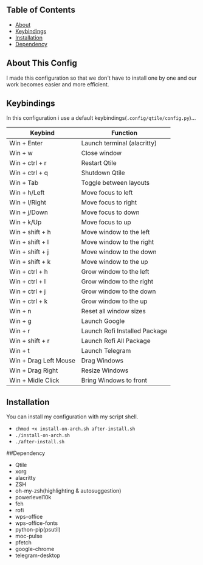 ## Table of Contents

- [About](#about)
- [Keybindings](#keybind)
- [Installation](#install)
- [Dependency](#dep)

<a id="about"></a>
## About This Config
I made this configuration so that we don't have to install one by one and our work becomes easier and more efficient.

<a id="keybind"></a>
## Keybindings
In this configuration i use a default keybindings(`.config/qtile/config.py`)...

|	Keybind		|		Function	|
| --------------------- | ----------------------------- |
| Win + Enter		| Launch terminal (alacritty)	|
| Win + w		| Close window			|
| Win + ctrl + r	| Restart Qtile			|
| Win + ctrl + q	| Shutdown Qtile		|
| Win + Tab		| Toggle between layouts	|
| Win +	h/Left		| Move focus to left		|
| Win + l/Right		| Move focus to right		|
| Win + j/Down		| Move focus to down		|
| Win + k/Up		| Move focus to up		|
| Win + shift + h	| Move window to the left	|
| Win + shift + l	| Move window to the right	|
| Win + shift + j	| Move window to the down	|
| Win + shift + k	| Move window to the up 	|
| Win + ctrl + h	| Grow window to the left	|
| Win + ctrl + l	| Grow window to the right	|
| Win + ctrl + j	| Grow window to the down	|
| Win + ctrl + k	| Grow window to the up		|
| Win + n		| Reset all window sizes	|
| Win + g		| Launch Google			|
| Win + r		| Launch Rofi Installed Package	|
| Win + shift + r	| Launch Rofi All Package	|
| Win + t		| Launch Telegram		|
| Win + Drag Left Mouse	| Drag Windows			|
| Win + Drag Right	| Resize Windows		|
| Win + Midle Click	| Bring Windows to front	|

<a id="install"></a>
## Installation
You can install my configuration with my script shell.
- `chmod +x install-on-arch.sh after-install.sh`
- `./install-on-arch.sh`
- `./after-install.sh`

<a id="dep"></a>
##Dependency
- Qtile
- xorg
- alacritty
- ZSH
- oh-my-zsh(highlighting & autosuggestion)
- powerlevel10k
- feh
- rofi
- wps-office
- wps-office-fonts
- python-pip(psutil)
- moc-pulse
- pfetch
- google-chrome
- telegram-desktop

